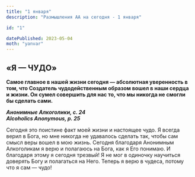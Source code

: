 ```yaml
---
title: "1 января"
description: "Размышления АА на сегодня - 1 января"

id: "1"

datePublished: 2023-05-04
moth: "yanvar"
---
```


## «Я — ЧУДО»

**Самое главное в нашей жизни сегодня — абсолютная уверенность в том, что
Создатель чудодейственным образом вошел в наши сердца и жизни. Он сумел
совершить для нас то, что мы никогда не смогли бы сделать сами.**

**_Анонимные Алкоголики, с. 24  
Alcoholics Anonymous, p. 25_**

Сегодня это поистине факт моей жизни и настоящее чудо. Я всегда верил в Бога,
но мне никогда не удавалось сделать так, чтобы сам смысл веры вошел в мою
жизнь. Сегодня благодаря Анонимным Алкоголикам я верю и полагаюсь на Бога, как
я Его понимаю. И благодаря этому я сегодня трезвый! Я не мог в одиночку
научиться доверять Богу и полагаться на Него. Теперь я верю в чудеса, потому
что я сам — чудо!
